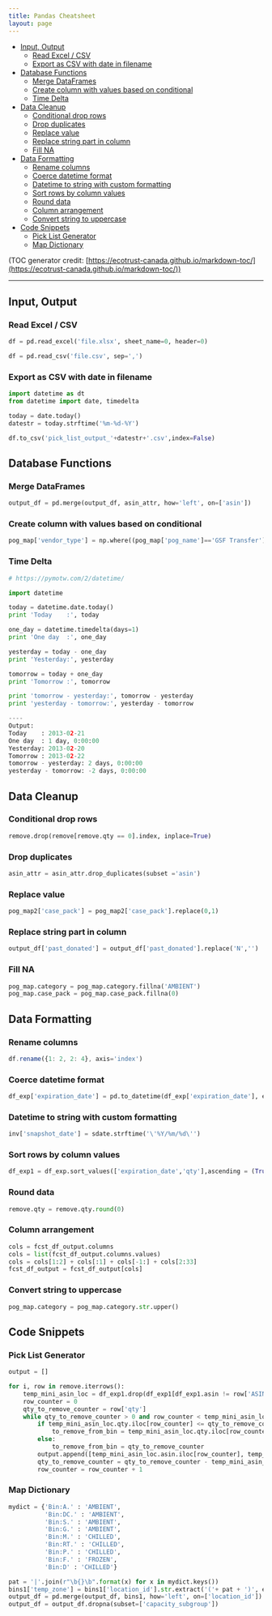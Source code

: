 ```yaml
---
title: Pandas Cheatsheet
layout: page
---
```


- [Input, Output](#input--output)
  * [Read Excel / CSV](#read-excel---csv)
  * [Export as CSV with date in filename](#export-as-csv-with-date-in-filename)
- [Database Functions](#database-functions)
  * [Merge DataFrames](#merge-dataframes)
  * [Create column with values based on conditional](#create-column-with-values-based-on-conditional)
  * [Time Delta](#time-delta)
- [Data Cleanup](#data-cleanup)
  * [Conditional drop rows](#conditional-drop-rows)
  * [Drop duplicates](#drop-duplicates)
  * [Replace value](#replace-value)
  * [Replace string part in column](#replace-string-part-in-column)
  * [Fill NA](#fill-na)
- [Data Formatting](#data-formatting)
  * [Rename columns](#rename-columns)
  * [Coerce datetime format](#coerce-datetime-format)
  * [Datetime to string with custom formatting](#datetime-to-string-with-custom-formatting)
  * [Sort rows by column values](#sort-rows-by-column-values)
  * [Round data](#round-data)
  * [Column arrangement](#column-arrangement)
  * [Convert string to uppercase](#convert-string-to-uppercase)
- [Code Snippets](#code-snippets)
  * [Pick List Generator](#pick-list-generator)
  * [Map Dictionary](#map-dictionary)

(TOC generator credit: [https://ecotrust-canada.github.io/markdown-toc/](https://ecotrust-canada.github.io/markdown-toc/))

---

## Input, Output

### Read Excel / CSV

```python
df = pd.read_excel('file.xlsx', sheet_name=0, header=0)

df = pd.read_csv('file.csv', sep=',')
```

### Export as CSV with date in filename

```python
import datetime as dt
from datetime import date, timedelta

today = date.today()
datestr = today.strftime('%m-%d-%Y')

df.to_csv('pick_list_output_'+datestr+'.csv',index=False)
```

## Database Functions

### Merge DataFrames

```python
output_df = pd.merge(output_df, asin_attr, how='left', on=['asin'])
```

### Create column with values based on conditional

```python
pog_map['vendor_type'] = np.where((pog_map['pog_name']=='GSF Transfer') | (pog_map['pog_name']=='NACF'), 'TRANSSHIP', 'SUBMIT_PO')
```

### Time Delta

```python
# https://pymotw.com/2/datetime/

import datetime

today = datetime.date.today()
print 'Today    :', today

one_day = datetime.timedelta(days=1)
print 'One day  :', one_day

yesterday = today - one_day
print 'Yesterday:', yesterday

tomorrow = today + one_day
print 'Tomorrow :', tomorrow

print 'tomorrow - yesterday:', tomorrow - yesterday
print 'yesterday - tomorrow:', yesterday - tomorrow

----
Output:
Today    : 2013-02-21
One day  : 1 day, 0:00:00
Yesterday: 2013-02-20
Tomorrow : 2013-02-22
tomorrow - yesterday: 2 days, 0:00:00
yesterday - tomorrow: -2 days, 0:00:00
```

## Data Cleanup

### Conditional drop rows

```python
remove.drop(remove[remove.qty == 0].index, inplace=True)
```

### Drop duplicates

```python
asin_attr = asin_attr.drop_duplicates(subset ='asin')
```

### Replace value

```python
pog_map2['case_pack'] = pog_map2['case_pack'].replace(0,1)
```

### Replace string part in column

```python
output_df['past_donated'] = output_df['past_donated'].replace('N','')
```

### Fill NA

```python
pog_map.category = pog_map.category.fillna('AMBIENT')
pog_map.case_pack = pog_map.case_pack.fillna(0)
```

## Data Formatting

### Rename columns

```jsx
df.rename({1: 2, 2: 4}, axis='index')
```

### Coerce datetime format

```python
df_exp['expiration_date'] = pd.to_datetime(df_exp['expiration_date'], errors='coerce')
```

### Datetime to string with custom formatting

```python
inv['snapshot_date'] = sdate.strftime('\'%Y/%m/%d\'')
```

### Sort rows by column values

```python
df_exp1 = df_exp.sort_values(['expiration_date','qty'],ascending = (True, False)).reset_index(drop=True)
```

### Round data

```python
remove.qty = remove.qty.round(0)
```

### Column arrangement

```python
cols = fcst_df_output.columns
cols = list(fcst_df_output.columns.values)
cols = cols[1:2] + cols[:1] + cols[-1:] + cols[2:33]
fcst_df_output = fcst_df_output[cols]
```

### Convert string to uppercase

```python
pog_map.category = pog_map.category.str.upper()
```

## Code Snippets

### Pick List Generator

```python
output = []

for i, row in remove.iterrows():
    temp_mini_asin_loc = df_exp1.drop(df_exp1[df_exp1.asin != row['ASIN']].index).reset_index(drop=True)
    row_counter = 0
    qty_to_remove_counter = row['qty']
    while qty_to_remove_counter > 0 and row_counter < temp_mini_asin_loc.shape[0]:
        if temp_mini_asin_loc.qty.iloc[row_counter] <= qty_to_remove_counter:
            to_remove_from_bin = temp_mini_asin_loc.qty.iloc[row_counter]
        else:
            to_remove_from_bin = qty_to_remove_counter
        output.append([temp_mini_asin_loc.asin.iloc[row_counter], temp_mini_asin_loc.location_id.iloc[row_counter], to_remove_from_bin, temp_mini_asin_loc.expiration_date.iloc[row_counter]])
        qty_to_remove_counter = qty_to_remove_counter - temp_mini_asin_loc.qty.iloc[row_counter]
        row_counter = row_counter + 1
```

### Map Dictionary

```python
mydict = {'Bin:A.' : 'AMBIENT',
          'Bin:DC.' : 'AMBIENT',
          'Bin:S.' : 'AMBIENT',
          'Bin:G.' : 'AMBIENT',
          'Bin:M.' : 'CHILLED',
          'Bin:RT.' : 'CHILLED',
          'Bin:P.' : 'CHILLED',
          'Bin:F.' : 'FROZEN',
          'Bin:D' : 'CHILLED'}

pat = '|'.join(r"\b{}\b".format(x) for x in mydict.keys())
bins1['temp_zone'] = bins1['location_id'].str.extract('('+ pat + ')', expand=False).map(mydict)
output_df = pd.merge(output_df, bins1, how='left', on=['location_id'])
output_df = output_df.dropna(subset=['capacity_subgroup'])
```
